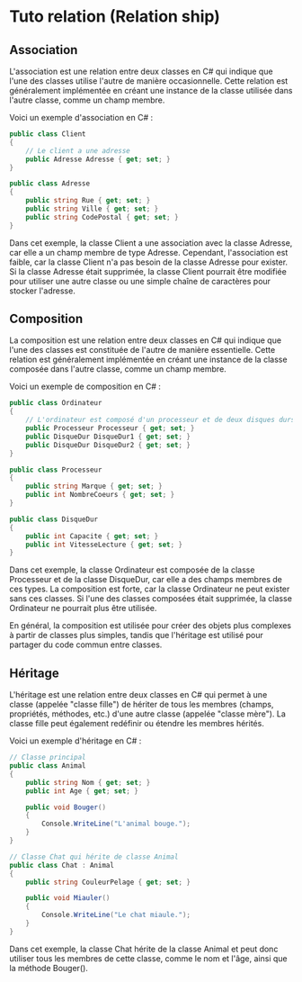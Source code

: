 # Tuto relation (Relation ship)

## Association

L'association est une relation entre deux classes en C# qui indique que l'une des classes utilise l'autre de manière occasionnelle. Cette relation est généralement implémentée en créant une instance de la classe utilisée dans l'autre classe, comme un champ membre.

Voici un exemple d'association en C# :

```C#
public class Client
{
    // Le client a une adresse
    public Adresse Adresse { get; set; }
}

public class Adresse
{
    public string Rue { get; set; }
    public string Ville { get; set; }
    public string CodePostal { get; set; }
}
```

Dans cet exemple, la classe Client a une association avec la classe Adresse, car elle a un champ membre de type Adresse. Cependant, l'association est faible, car la classe Client n'a pas besoin de la classe Adresse pour exister. Si la classe Adresse était supprimée, la classe Client pourrait être modifiée pour utiliser une autre classe ou une simple chaîne de caractères pour stocker l'adresse.

## Composition

La composition est une relation entre deux classes en C# qui indique que l'une des classes est constituée de l'autre de manière essentielle. Cette relation est généralement implémentée en créant une instance de la classe composée dans l'autre classe, comme un champ membre.

Voici un exemple de composition en C# :

```C#
public class Ordinateur
{
    // L'ordinateur est composé d'un processeur et de deux disques durs
    public Processeur Processeur { get; set; }
    public DisqueDur DisqueDur1 { get; set; }
    public DisqueDur DisqueDur2 { get; set; }
}

public class Processeur
{
    public string Marque { get; set; }
    public int NombreCoeurs { get; set; }
}

public class DisqueDur
{
    public int Capacite { get; set; }
    public int VitesseLecture { get; set; }
}
```
Dans cet exemple, la classe Ordinateur est composée de la classe Processeur et de la classe DisqueDur, car elle a des champs membres de ces types. La composition est forte, car la classe Ordinateur ne peut exister sans ces classes. Si l'une des classes composées était supprimée, la classe Ordinateur ne pourrait plus être utilisée.

En général, la composition est utilisée pour créer des objets plus complexes à partir de classes plus simples, tandis que l'héritage est utilisé pour partager du code commun entre classes.


## Héritage

L'héritage est une relation entre deux classes en C# qui permet à une classe (appelée "classe fille") de hériter de tous les membres (champs, propriétés, méthodes, etc.) d'une autre classe (appelée "classe mère"). La classe fille peut également redéfinir ou étendre les membres hérités.

Voici un exemple d'héritage en C# :

```C#
// Classe principal
public class Animal
{
    public string Nom { get; set; }
    public int Age { get; set; }

    public void Bouger()
    {
        Console.WriteLine("L'animal bouge.");
    }
}

// Classe Chat qui hérite de classe Animal
public class Chat : Animal
{
    public string CouleurPelage { get; set; }

    public void Miauler()
    {
        Console.WriteLine("Le chat miaule.");
    }
}
```

Dans cet exemple, la classe Chat hérite de la classe Animal et peut donc utiliser tous les membres de cette classe, comme le nom et l'âge, ainsi que la méthode Bouger().